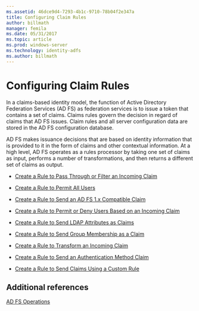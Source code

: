 ```yaml
---
ms.assetid: 46dce9d4-7293-4b1c-9710-78b04f2e347a
title: Configuring Claim Rules
author: billmath
manager: femila
ms.date: 05/31/2017
ms.topic: article
ms.prod: windows-server
ms.technology: identity-adfs
ms.author: billmath
---
```


# Configuring Claim Rules

In a claims\-based identity model, the function of Active Directory Federation Services \(AD FS\) as federation services is to issue a token that contains a set of claims. Claims rules govern the decision in regard of claims that AD FS issues. Claim rules and all server configuration data are stored in the AD FS configuration database.  
  
AD FS makes issuance decisions that are based on identity information that is provided to it in the form of claims and other contextual information. At a high level, AD FS operates as a rules processor by taking one set of claims as input, performs a number of transformations, and then returns a different set of claims as output.  
  
-   [Create a Rule to Pass Through or Filter an Incoming Claim](../../ad-fs/operations/Create-a-Rule-to-Pass-Through-or-Filter-an-Incoming-Claim.md)  
  
-   [Create a Rule to Permit All Users](../../ad-fs/operations/Create-a-Rule-to-Permit-All-Users.md)  

-   [Create a Rule to Send an AD FS 1.x Compatible Claim](../../ad-fs/operations/Create-a-Rule-to-Send-an-AD-FS-1x-Compatible-Claim.md)
  
-   [Create a Rule to Permit or Deny Users Based on an Incoming Claim](../../ad-fs/operations/Create-a-Rule-to-Permit-or-Deny-Users-Based-on-an-Incoming-Claim.md)  
  
-   [Create a Rule to Send LDAP Attributes as Claims](../../ad-fs/operations/Create-a-Rule-to-Send-LDAP-Attributes-as-Claims.md)  
  
-   [Create a Rule to Send Group Membership as a Claim](../../ad-fs/operations/Create-a-Rule-to-Send-Group-Membership-as-a-Claim.md)  
  
-   [Create a Rule to Transform an Incoming Claim](../../ad-fs/operations/Create-a-Rule-to-Transform-an-Incoming-Claim.md)  
  
-   [Create a Rule to Send an Authentication Method Claim](../../ad-fs/operations/Create-a-Rule-to-Send-an-Authentication-Method-Claim.md)  
  
-   [Create a Rule to Send Claims Using a Custom Rule](../../ad-fs/operations/Create-a-Rule-to-Send-Claims-Using-a-Custom-Rule.md)  

## Additional references  

[AD FS Operations](../../ad-fs/AD-FS-2016-Operations.md)
